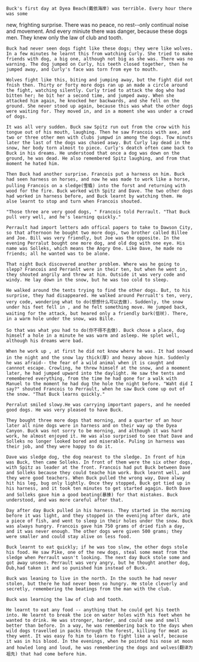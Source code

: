     Buck's first day at Dyea Beach(戴依海岸) was terrible. Every hour there was some 
new, frighting surprise. There was no peace, no rest--only continual noise and movement. And every miniute there was danger, because these dogs men. They knew only the law of club and tooth.

    Buck had never seen dogs fight like these dogs; they were like wolves. In a few minutes he learnt this from watching Curly. She tried to make friends with dog, a big one, although not big as she was. There was no warning. The dog jumped on Curly, his teeth closed together, then he jumped away, and Curly's face was torn from eye to mouth.

    Wolves fight like this, biting and jumping away, but the fight did not fnish then. Thirty or forty more dogs ran up an made a circle around the fight, watching silently. Curly tried to attack the dog who had bitten her; he bit her a second time, and jumped away. When she attacked him again, he knocked her backwards, and she fell on the ground. She never stood up again, because this was what the other dogs were waiting for. They moved in, and in a moment she was under a crowd of dogs.

    It was all very sudden. Buck saw Spitz run out from the crow with his tongue out of his mouth, laughing. Then he saw Francois with axe, and two or three other men with clubs jumpwd in among the dogs. Tow minuts later the last of the dogs was chased aswy. But Curly lay dead in the snow, her body torn almost to piece. Curly's deatch often came back to Buck in his dreams. He understood that once a dog was down on the ground, he was dead. He also remembered Spitz laughing, and from that moment he hated him.

    Then Buck had another surprise. Francois put a harness on him. Buck had seen harness on horses, and now he was made to work like a horse, pulling Francois on a sledge(雪橇) into the forst and returning with wood for the fire. Buck worked with Spitz and Dave. The two other dogs had worked in harness before, and Buck learnt by watching them. He alse learnt to stop and turn when Francois shouted.

    "Those three are very good dogs, " Francois told Perrault. "That Buck pull very well, and he's learning quickly." 

    Perrault had import letters adn offical papers to take to Dawson City, so that afternoon he bought two more dogs, two brother called Billee and Joe. Bill was very friendly, but Joe was the opposite. In the evening Perralut bought one more dog, and old dog with one eye. His name was Solleks, which means the Angry One. Like Dave, he made no friends; all he wanted was to be alone.

    That night Buck discovered another problem. Where was he going to slepp? Francois and Perranlt were in their ten, but when he went in, they shouted angrily and threw at him. Outside it was very code and windy. He lay down in the snow, but he was too cold to sleep.

    He walked around the tents trying to find the other dogs. But, to his surprise, they had disappeared. He walked around Perrualt's ten, very, very code, wondering what to do(想想什么可以去做). Suddenly, the snow under his feet fell in , and he felt something move. He jumped back, waiting for the attack, but heared only a friendly bark(低吠). There, in a warm hole under the snow, was Bille.

    So that was what you had to do(你不得不去做). Buck chose a place, dug himself a hole in a minute he was warm and asleep. He splet well, although his dreams were bad.

    When he work up , at first he did not know where he was. It had snowed in the night and the snow lay thick(厚) and heavy above him. Suddenly he was afraid-- the fear of a wild animal when it is caught and cannnot escape. Crowling, he threw himself at the snow, and a moement later, he had jumped upward into the daylight. He saw the tents and remembered everything, from the time he had gone for a walk with Manuel to the moment he had dug the hole the night before. "Waht did I say?" shouted Francois to Perrault, when he saw Buck come up out of the snow. "That Buck learns quickly." 

    Perralut smiled slowy.He was carrying important papers, and he needed good dogs. He was very pleased to have Buck.

    They bought three more dogs that morning, and a quarter of an hour later all nine dogs were in harness and on their way up the Dyea Canyon. Buck was not sorry to be morning, and although it was hard work, he almost enjoyed it. He was also surprised to see that Dave and Solleks no longer looked bored and miserable. Puling in harness was their job, and they were happy to do it.

    Dave was sledge dog, the dog nearest to the sledge. In front of him was Buck, then came Solleks. In front of them were the six other dogs, with Spitz as leader at the front. Francois had put Buck between Dave and Solleks because they could teache him work. Buck learnt well, and they were good teachers. When Buck pulled the wrong way, Dave alway hit his leg, bug only lightly. Once they stopped, Buck got tied up in his harness, and it took ten minutes to get started agagin. Both Dave and Solleks gave him a good beating(暴揍) for that mistakes. Buck understood, and was more careful after that.

    Day after day Buck pulled in his harness. They started in the morning before it was light, and they stopped in the evenijng after dark, ate a piece of fish, and went to sleep in their holes under the snow. Buck was always hungry. Francois gave him 750 grams of dried fish a day, and it was never enough. The other dogs were given 500 grams; they were smaller and could stay alive on less food.

    Buck learnt to eat quickly; if he was too slow, the other dogs stole his food. He saw Pike, one of the new dogs, steal some meat from the sledge when Perrault wasn't looking. The next day Buck stole some and got away unseen. Perrault was very angry, but he thought another dog, Dub,had taken it and so punished him instead of Buck.

    Buck was leaning to live in the north. In the south he had never stolen, but there he had never been so hungry. He stole cleverly and secretly, remembering the beatings from the man with the club.

    Buck was learning the law of club and tooth.

    He learnt to eat any food -- anything that he could get his teeth into. He learnt to break the ice on water holes with his feet when he wanted to drink. He was stronger, harder, and could see and smell better than before. In a way, he was remembering back to the days when wild dogs travelled in packs through the forest, killing for meat as they went. It was easy fo him to learn to fight like a wolf, because it was in his blood. In the evenings, when he pointed his nose at moon and howled long and loud, he was remembering the dogs and wolves(翻译为祖先) that had come before him.

